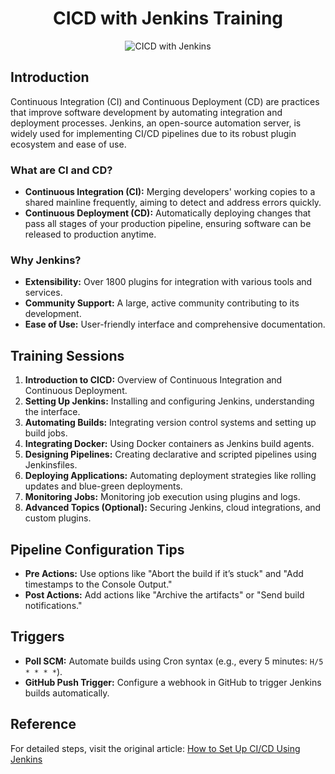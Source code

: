 <h1 align="center">CICD with Jenkins Training</h1>

<p align="center">
<img src="https://drive.google.com/uc?export=view&id=1j6BQf9eHSuEqFtWaQJ023ARETz2dl17a" alt="CICD with Jenkins" />

</p>

<h2>Introduction</h2>
<p>
  Continuous Integration (CI) and Continuous Deployment (CD) are practices that improve software development by automating integration and deployment processes. 
  Jenkins, an open-source automation server, is widely used for implementing CI/CD pipelines due to its robust plugin ecosystem and ease of use.
</p>

<h3>What are CI and CD?</h3>
<ul>
  <li>
    <strong>Continuous Integration (CI):</strong> Merging developers' working copies to a shared mainline frequently, aiming to detect and address errors quickly.
  </li>
  <li>
    <strong>Continuous Deployment (CD):</strong> Automatically deploying changes that pass all stages of your production pipeline, ensuring software can be released to production anytime.
  </li>
</ul>

<h3>Why Jenkins?</h3>
<ul>
  <li><strong>Extensibility:</strong> Over 1800 plugins for integration with various tools and services.</li>
  <li><strong>Community Support:</strong> A large, active community contributing to its development.</li>
  <li><strong>Ease of Use:</strong> User-friendly interface and comprehensive documentation.</li>
</ul>

<h2>Training Sessions</h2>
<ol>
  <li><strong>Introduction to CICD:</strong> Overview of Continuous Integration and Continuous Deployment.</li>
  <li><strong>Setting Up Jenkins:</strong> Installing and configuring Jenkins, understanding the interface.</li>
  <li><strong>Automating Builds:</strong> Integrating version control systems and setting up build jobs.</li>
  <li><strong>Integrating Docker:</strong> Using Docker containers as Jenkins build agents.</li>
  <li><strong>Designing Pipelines:</strong> Creating declarative and scripted pipelines using Jenkinsfiles.</li>
  <li><strong>Deploying Applications:</strong> Automating deployment strategies like rolling updates and blue-green deployments.</li>
  <li><strong>Monitoring Jobs:</strong> Monitoring job execution using plugins and logs.</li>
  <li><strong>Advanced Topics (Optional):</strong> Securing Jenkins, cloud integrations, and custom plugins.</li>
</ol>

<h2>Pipeline Configuration Tips</h2>
<ul>
  <li>
    <strong>Pre Actions:</strong> Use options like "Abort the build if it’s stuck" and "Add timestamps to the Console Output."
  </li>
  <li>
    <strong>Post Actions:</strong> Add actions like "Archive the artifacts" or "Send build notifications."
  </li>
</ul>

<h2>Triggers</h2>
<ul>
  <li>
    <strong>Poll SCM:</strong> Automate builds using Cron syntax (e.g., every 5 minutes: <code>H/5 * * * *</code>).
  </li>
  <li>
    <strong>GitHub Push Trigger:</strong> Configure a webhook in GitHub to trigger Jenkins builds automatically.
  </li>
</ul>

<h2>Reference</h2>
<p>
  For detailed steps, visit the original article: 
  <a href="https://medium.com/@sharma0purnima/how-to-set-up-ci-cd-using-jenkins-8e17685136e7" target="_blank">
    How to Set Up CI/CD Using Jenkins
  </a>
</p>

